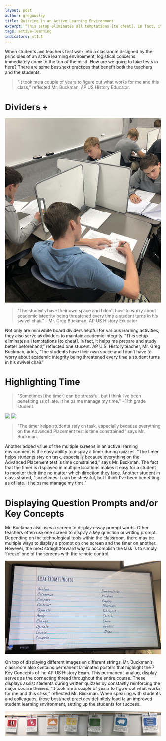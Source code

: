 ```yaml
---
layout: post
author: gregowsley
title: Quizzing in an Active Learning Environment
excerpt: “This setup eliminates all temptations [to cheat]. In fact, it helps me prepare and study better beforehand,” said one student.
tags: active-learning
indicators: st1.4
---
```


When students and teachers first walk into a classroom designed by the principles of an active learning environment, logistical concerns immediately come to the top of the mind. How are we going to take tests in here? There are some best/next practices that benefit both the teachers and the students.

<blockquote>“It took me a couple of years to figure out what works for me and this class,” reflected Mr. Buckman, AP US History Educator.</blockquote>

# Dividers +

<div class="flex-wrapper">
  <img src="/img/QuizzingPlusSign.jpg">
</div>

<blockquote>“The students have their own space and I don’t have to worry about academic integrity being threatened every time a student turns in his swivel chair.” - Mr. Greg Buckman, AP US History Educator</blockquote>

Not only are mini white board dividers helpful for various learning activities, they also serve as dividers to maintain academic integrity. “This setup eliminates all temptations [to cheat]. In fact, it helps me prepare and study better beforehand,” reflected one student. AP U.S. History teacher, Mr. Greg Buckman, adds, “The students have their own space and I don’t have to worry about academic integrity being threatened every time a student turns in his swivel chair.”

# Highlighting Time

<blockquote>"Sometimes [the timer] can be stressful, but I think I’ve been benefiting as of late. It helps me manage my time." - 11th grade student. </blockquote>

<div class="flex-wrapper">
    <img src="{{ site.baseurl }}/img/QuizzingTime1.jpg">
    <img src="{{ site.baseurl }}/img/QuizzingTime2.jpg">
</div>

<blockquote>“The timer helps students stay on task, especially because everything on the Advanced Placement test is time constrained,” says Mr. Buckman.</blockquote>

Another added value of the multiple screens in an active learning environment is the easy ability to display a timer during quizzes. “The timer helps students stay on task, especially because everything on the Advanced Placement test is time constrained,” says Mr. Buckman. The fact that the timer is displayed in multiple locations makes it easy for a student to monitor their time no matter which direction they face. Another student in class shared, “sometimes it can be stressful, but I think I’ve been benefiting as of late. It helps me manage my time.”

# Displaying Question Prompts and/or Key Concepts

Mr. Buckman also uses a screen to display essay prompt words. Other teachers often use one screen to display a key question or writing prompt. Depending on the technological tools within the classroom, there may be multiple ways to display a prompt on one screen and the timer on another. However, the most straightforward way to accomplish the task is to simply ‘freeze’ one of the screens with the remote control. 

<div class="flex-wrapper">
  <img src="/img/QuizzingEssayPromptWords.jpg">
</div>

On top of displaying different images on different strings, Mr. Buckman’s classroom also contains permanent laminated posters that highlight the 7 Key Concepts of the AP US History Exam. This permanent, analog, display serves as the connecting thread throughout the entire course. These displays assist students during written quizzes by constantly reinforcing the major course themes. “It took me a couple of years to figure out what works for me and this class,” reflected Mr. Buckman. When speaking with students and colleagues, these best/next practices definitely lead to an improved student learning environment, setting up the students for success.

<div class="flex-wrapper">
  <img src="/img/QuizzingCourseThemes.jpg">
</div>


